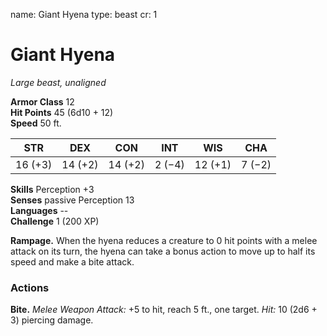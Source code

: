 name: Giant Hyena type: beast cr: 1

# Giant Hyena
_Large beast, unaligned_

**Armor Class** 12    
**Hit Points** 45 (6d10 + 12)    
**Speed** 50 ft.

| STR     | DEX     | CON     | INT    | WIS     | CHA    |
| ------- | ------- | ------- | ------ | ------- | ------ |
| 16 (+3) | 14 (+2) | 14 (+2) | 2 (−4) | 12 (+1) | 7 (−2) |

**Skills** Perception +3    
**Senses** passive Perception 13    
**Languages** --    
**Challenge** 1 (200 XP)

**Rampage.** When the hyena reduces a creature to 0 hit points with a melee attack on its turn, the hyena can take a bonus action to move up to half its speed and make a bite attack.

### Actions
**Bite.** _Melee Weapon Attack:_ +5 to hit, reach 5 ft., one target. _Hit:_ 10 (2d6 + 3) piercing damage. 